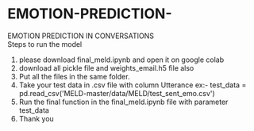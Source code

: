 # EMOTION-PREDICTION-
EMOTION PREDICTION IN CONVERSATIONS <br>
Steps to run the model <br>
1. please download final_meld.ipynb and open it on google colab <br>
2. download all pickle file and weights_email.h5 file also <br>
3. Put all the files in the same folder. <br>
4. Take your test data in .csv file with column Utterance ex:- test_data = pd.read_csv('MELD-master/data/MELD/test_sent_emo.csv') <br>
5. Run the final function in the final_meld.ipynb file with parameter test_data <br>
5. Thank you <br>
